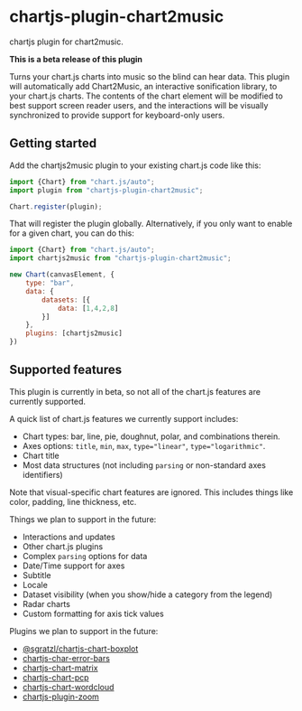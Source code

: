 # chartjs-plugin-chart2music
chartjs plugin for chart2music.

**This is a beta release of this plugin**

Turns your chart.js charts into music so the blind can hear data. This plugin will automatically add Chart2Music, an interactive sonification library, to your chart.js charts. The contents of the chart element will be modified to best support screen reader users, and the interactions will be visually synchronized to provide support for keyboard-only users.

## Getting started

Add the chartjs2music plugin to your existing chart.js code like this:

```js
import {Chart} from "chart.js/auto";
import plugin from "chartjs-plugin-chart2music";

Chart.register(plugin);
```

That will register the plugin globally. Alternatively, if you only want to enable for a given chart, you can do this:

```js
import {Chart} from "chart.js/auto";
import chartjs2music from "chartjs-plugin-chart2music";

new Chart(canvasElement, {
    type: "bar",
    data: {
        datasets: [{
            data: [1,4,2,8]
        }]
    },
    plugins: [chartjs2music]
})

```

## Supported features

This plugin is currently in beta, so not all of the chart.js features are currently supported.

A quick list of chart.js features we currently support includes:
* Chart types: bar, line, pie, doughnut, polar, and combinations therein.
* Axes options: `title`, `min`, `max`, `type="linear"`, `type="logarithmic"`.
* Chart title
* Most data structures (not including `parsing` or non-standard axes identifiers)

Note that visual-specific chart features are ignored. This includes things like color, padding, line thickness, etc.

Things we plan to support in the future:
* Interactions and updates
* Other chart.js plugins
* Complex `parsing` options for data
* Date/Time support for axes
* Subtitle
* Locale
* Dataset visibility (when you show/hide a category from the legend)
* Radar charts
* Custom formatting for axis tick values

Plugins we plan to support in the future:
* [@sgratzl/chartjs-chart-boxplot](https://www.npmjs.com/package/@sgratzl/chartjs-chart-boxplot)
* [chartjs-char-error-bars](https://www.npmjs.com/package/chartjs-chart-error-bars)
* [chartjs-chart-matrix](https://www.npmjs.com/package/chartjs-chart-matrix)
* [chartjs-chart-pcp](https://www.npmjs.com/package/chartjs-chart-pcp)
* [chartjs-chart-wordcloud](https://www.npmjs.com/package/chartjs-chart-wordcloud)
* [chartjs-plugin-zoom](https://www.npmjs.com/package/chartjs-plugin-zoom)
